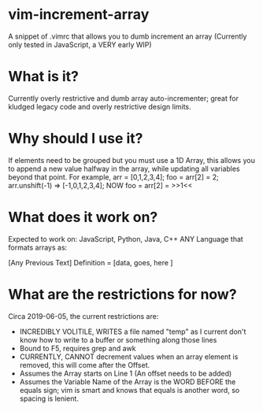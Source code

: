 # vim-increment-array
A snippet of .vimrc that allows you to dumb increment an array (Currently only tested in JavaScript, a VERY early WIP)

# What is it?
Currently overly restrictive and dumb array auto-incrementer; great for kludged legacy code and overly restrictive design limits.

# Why should I use it?
If elements need to be grouped but you must use a 1D Array, this allows you to append a new value halfway in the array, while updating all variables beyond that point.
For example, arr = [0,1,2,3,4]; foo = arr[2] = 2; arr.unshift(-1) => [-1,0,1,2,3,4]; NOW foo = arr[2] = >>1<<

# What does it work on?
Expected to work on: JavaScript, Python, Java, C++
ANY Language that formats arrays as:

[Any Previous Text] Definition = [data,
  goes,
  here
]

# What are the restrictions for now?
Circa 2019-06-05, the current restrictions are:
* INCREDIBLY VOLITILE, WRITES a file named "temp" as I current don't know how to write to a buffer or something along those lines
* Bound to F5, requires grep and awk
* CURRENTLY, CANNOT decrement values when an array element is removed, this will come after the Offset.
* Assumes the Array starts on Line 1 (An offset needs to be added)
* Assumes the Variable Name of the Array is the WORD BEFORE the equals sign; vim is smart and knows that equals is another word, so spacing is lenient.
